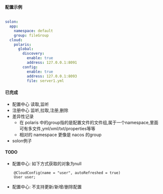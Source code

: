 
#### 配置示例

```yml

solon:
  app:
    namespace: default
    group: fileGroup
  cloud:
    polaris:
      global:
        discovery:
          enable: true
          address: 127.0.0.1:8091
        config:
          enable: true
          address: 127.0.0.1:8093
          file: server1.yml
```

#### 已完成
+ 配置中心 读取,监听
+ 注册中心 监听,拉取,注册,删除
+ 差异性记录
    + 在 polaris 中的group指的是配置文件的文件组,属于一个namespace,里面可有多文件,yml/xml/txt/properties等等
    + 相对的 namespace 更像是 nacos 的group
+ solon例子


#### TODO 
+ 配置中心: 如下方式获取的对象为null
``` 
    @CloudConfig(name = "user", autoRefreshed = true)
    User user;
```

+ 配置中心: 不支持更新/新增/删除配置

